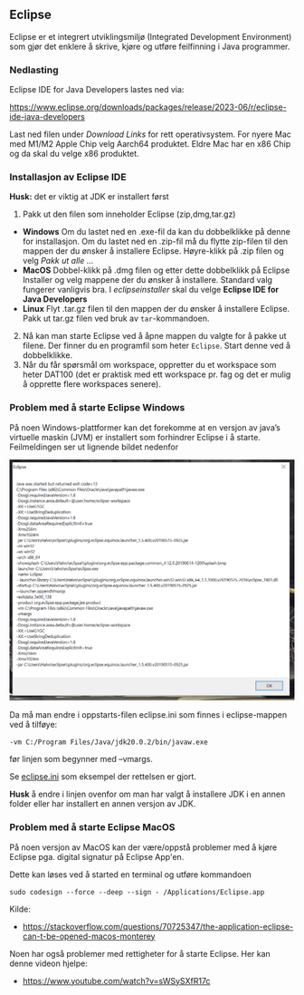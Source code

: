 
## Eclipse

Eclipse er et integrert utviklingsmiljø (Integrated Development Environment) som gjør det enklere å skrive, kjøre og utføre feilfinning i Java programmer.

### Nedlasting

Eclipse IDE for Java Developers lastes ned via:

https://www.eclipse.org/downloads/packages/release/2023-06/r/eclipse-ide-java-developers

Last ned filen under *Download Links* for rett operativsystem. For nyere Mac med M1/M2 Apple Chip velg Aarch64 produktet. Eldre Mac har en x86 Chip og da skal du velge x86 produktet.

### Installasjon av Eclipse IDE

**Husk:** det er viktig at JDK er installert først

1.	Pakk ut den filen som inneholder Eclipse (zip,dmg,tar.gz)
   - **Windows** Om du lastet ned en .exe-fil da kan du dobbelklikke på denne for installasjon. Om du lastet ned en .zip-fil må du flytte zip-filen til den mappen der du ønsker å installere Eclipse. Høyre-klikk på .zip filen og velg *Pakk ut alle …*
   - **MacOS** Dobbel-klikk på .dmg filen og etter dette dobbelklikk på Eclipse Installer og velg mappene der du ønsker å installere. Standard valg fungerer vanligvis bra. I *eclipseinstaller* skal du velge **Eclipse IDE for Java Developers**
   - **Linux** Flyt .tar.gz filen til den mappen der du ønsker å installere Eclipse. Pakk ut tar.gz filen ved bruk av `tar`-kommandoen.
2.	Nå kan man starte Eclipse ved å åpne mappen du valgte for å pakke ut filene. Der finner du en programfil som heter `Eclipse`. Start denne ved å dobbelklikke.
3.	Når du får spørsmål om workspace, oppretter du et workspace som heter DAT100 (det er praktisk med ett workspace pr. fag og det er mulig å opprette flere workspaces senere).

### Problem med å starte Eclipse Windows

På noen Windows-plattformer kan det forekomme at en versjon av java’s virtuelle maskin (JVM) er installert som forhindrer Eclipse i å starte. Feilmeldingen ser ut lignende bildet nedenfor

![](assets/markdown-img-paste-20200403205632439.png)

Da må man endre i oppstarts-filen eclipse.ini som finnes i eclipse-mappen ved å tilføye:

```
-vm C:/Program Files/Java/jdk20.0.2/bin/javaw.exe
```

før linjen som begynner med –vmargs.

Se [eclipse.ini](https://github.com/dat100hib/dat100public/blob/master/eclipse/eclipse.ini) som eksempel der rettelsen er gjort.

**Husk** å endre i linjen ovenfor om man har valgt å installere JDK i en annen folder eller har installert en annen versjon av JDK.

### Problem med å starte Eclipse MacOS

På noen versjon av MacOS kan der være/oppstå problemer med å kjøre Eclipse pga. digital signatur på Eclipse App'en.

Dette kan løses ved å started en terminal og utføre kommandoen

```
sudo codesign --force --deep --sign - /Applications/Eclipse.app
```

Kilde:

- https://stackoverflow.com/questions/70725347/the-application-eclipse-can-t-be-opened-macos-monterey

Noen har også problemer med rettigheter for å starte Eclipse. Her kan denne videon hjelpe:

- https://www.youtube.com/watch?v=sWSySXfR17c
